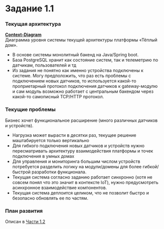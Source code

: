 # Задание 1.1

### Текущая архитектура

**[Context-Diagram](initial-context-diagram.puml)**  
Диаграмма уровня системы текущей архитектуры платформы «Тёплый дом».

- В основе системы монолитный бакенд на Java/Spring boot.
- База PostgreSQL хранит как состояние систем, так и телеметрию по датчикам, пользователей и тд
- Из задания не понятно как именно устройства подключены к системе.
Могу предположить, что раз есть проблемы с подключением новых датчиков, то используется
какой-то проприетарный протокол подключения датчиков к gateway-модулю и сам модуль возможно работает
с центральным бакендом через какой-то самописный TCP/HTTP протокол.

### Текущие проблемы

Бизнес хочет функциональное расширение (много различных датчиков и устройств).

- Нагрузка может вырасти в десятки раз, текущее решение маштабируется только вертикально
- Для гибкого подключения новых датчиков и устройств нужно пересматривать архитектуру
взаимодействия платформы и точек подключения в умных домах
- Для управления и мониторинга большим числом устройств потребуется разделить логику 
на модули/домены для более гибкой/быстрой разработки функционала. 
- Текущая система согласно заданию работает синхронно (хотя не совсем понял что это значит 
в контексте IoT), нужно предусмотреть асинхронное взаимодействие компонентов.
- Текущая система деплоится целиком, что не позволит быстро и безопасно обновлять ее по частям.

### План развития

Описан в [Части 1.2](../task-1-2/README.md)